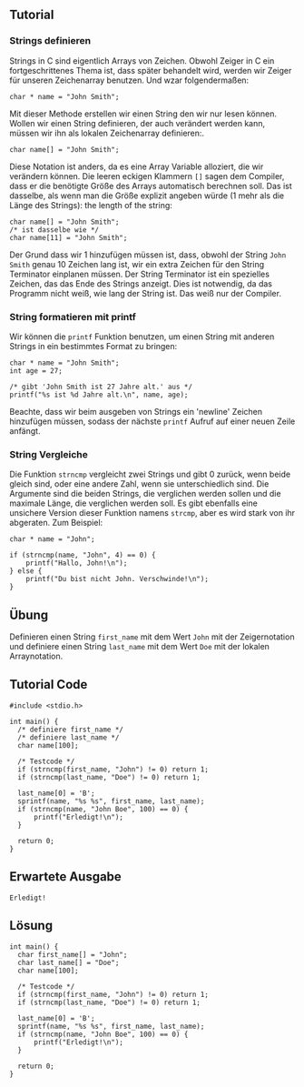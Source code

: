 Tutorial
--------

### Strings definieren

Strings in C sind eigentlich Arrays von Zeichen. Obwohl Zeiger in C ein fortgeschrittenes Thema ist, dass später behandelt wird, werden wir Zeiger 
für unseren Zeichenarray benutzen. Und wzar folgendermaßen:

    char * name = "John Smith";

Mit dieser Methode erstellen wir einen String den wir nur lesen können.
Wollen wir einen String definieren, der auch verändert werden kann, müssen wir ihn als lokalen Zeichenarray definieren:.

    char name[] = "John Smith";

Diese Notation ist anders, da es eine Array Variable alloziert, die wir verändern können. Die leeren eckigen Klammern `[]` sagen dem Compiler, 
dass er die benötigte Größe des Arrays automatisch berechnen soll. Das ist dasselbe, als wenn man die Größe explizit angeben würde (1 mehr als die Länge des Strings):
the length of the string:

    char name[] = "John Smith";
    /* ist dasselbe wie */
    char name[11] = "John Smith";

Der Grund dass wir 1 hinzufügen müssen ist, dass, obwohl der String `John Smith` genau 10 Zeichen lang ist, wir ein extra Zeichen
für den String Terminator einplanen müssen. Der String Terminator ist ein spezielles Zeichen, das das Ende des Strings anzeigt. 
Dies ist notwendig, da das Programm nicht weiß, wie lang der String ist. Das weiß nur der Compiler.

### String formatieren mit printf

Wir können die `printf` Funktion benutzen, um einen String mit anderen Strings in ein bestimmtes Format zu bringen:

    char * name = "John Smith";
    int age = 27;

    /* gibt 'John Smith ist 27 Jahre alt.' aus */
    printf("%s ist %d Jahre alt.\n", name, age);

Beachte, dass wir beim ausgeben von Strings ein 'newline' Zeichen hinzufügen müssen, sodass der nächste `printf` Aufruf auf einer neuen Zeile anfängt.

### String Vergleiche

Die Funktion `strncmp` vergleicht zwei Strings und gibt 0 zurück, wenn beide gleich sind, oder eine andere Zahl, wenn sie unterschiedlich sind.
Die Argumente sind die beiden Strings, die verglichen werden sollen und die maximale Länge, die verglichen werden soll. Es gibt ebenfalls eine unsichere
Version dieser Funktion namens `strcmp`, aber es wird stark von ihr abgeraten. Zum Beispiel:

    char * name = "John";

    if (strncmp(name, "John", 4) == 0) {
        printf("Hallo, John!\n");
    } else {
        printf("Du bist nicht John. Verschwinde!\n");
    }

Übung
-----

Definieren einen String `first_name` mit dem Wert `John` mit der Zeigernotation und definiere einen String `last_name` mit dem Wert `Doe`
mit der lokalen Arraynotation.

Tutorial Code
-------------

    #include <stdio.h>

    int main() {
      /* definiere first_name */
      /* definiere last_name */
      char name[100];

      /* Testcode */
      if (strncmp(first_name, "John") != 0) return 1;
      if (strncmp(last_name, "Doe") != 0) return 1;

      last_name[0] = 'B';
      sprintf(name, "%s %s", first_name, last_name);
      if (strncmp(name, "John Boe", 100) == 0) {
          printf("Erledigt!\n");
      }

      return 0;
    }


Erwartete Ausgabe
-----------------

    Erledigt!

Lösung
------

    int main() {
      char first_name[] = "John";
      char last_name[] = "Doe";
      char name[100];

      /* Testcode */
      if (strncmp(first_name, "John") != 0) return 1;
      if (strncmp(last_name, "Doe") != 0) return 1;

      last_name[0] = 'B';
      sprintf(name, "%s %s", first_name, last_name);
      if (strncmp(name, "John Boe", 100) == 0) {
          printf("Erledigt!\n");
      }

      return 0;
    }

